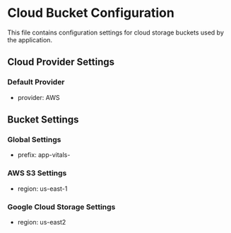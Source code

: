 
# Cloud Bucket Configuration

This file contains configuration settings for cloud storage buckets used by the application.

## Cloud Provider Settings

### Default Provider
- provider: AWS

## Bucket Settings

### Global Settings
- prefix: app-vitals-

### AWS S3 Settings
- region: us-east-1

### Google Cloud Storage Settings
- region: us-east2